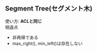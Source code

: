 ## Segment Tree(セグメント木)
使い方: **__ACLと同じ__** <br>
相違点
  - 非再帰である
  - max_right(), min_left()は存在しない   
